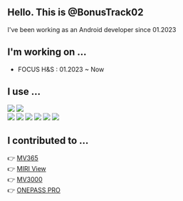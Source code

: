 ## Hello. This is @BonusTrack02
I've been working as an Android developer since 01.2023
## I'm working on ...
- FOCUS H&S : 01.2023 ~ Now
## I use ...
<img src="https://img.shields.io/badge/Kotlin-7F52FF?style=flat-square&logo=kotlin&logoColor=white"/> <img src="https://img.shields.io/badge/Java-3A75B0?style=flat-square&logo=java&logoColor=white"/>  
<img src="https://img.shields.io/badge/Android Studio-34A853?style=flat-square&logo=androidstudio&logoColor=white"/> <img src="https://img.shields.io/badge/Xcode-147EFB?style=flat-square&logo=xcode&logoColor=white"/> <img src="https://img.shields.io/badge/Git-F05032?style=flat-square&logo=git&logoColor=white"/> <img src="https://img.shields.io/badge/Figma-F24E1E?style=flat-square&logo=figma&logoColor=white"/> <img src="https://img.shields.io/badge/Notion-000000?style=flat-square&logo=notion&logoColor=white"/> <img src="https://img.shields.io/badge/Git-F05032?style=flat-square&logo=git&logoColor=white"/>
## I contributed to ...
👉 [MV365](https://play.google.com/store/apps/details?id=com.mfocus.mv365)  
👉 [MIRI View](https://play.google.com/store/apps/details?id=com.hdel.miri.view)  
👉 [MV3000](https://play.google.com/store/apps/details?id=com.mFocus.MVS)  
👉 [ONEPASS PRO](https://play.google.com/store/apps/details?id=com.mFocus.onepass)  

<!--
**BonusTrack02/BonusTrack02** is a ✨ _special_ ✨ repository because its `README.md` (this file) appears on your GitHub profile.

Here are some ideas to get you started:

- 🔭 I’m currently working on ...
- 🌱 I’m currently learning ...
- 👯 I’m looking to collaborate on ...
- 🤔 I’m looking for help with ...
- 💬 Ask me about ...
- 📫 How to reach me: ...
- 😄 Pronouns: ...
- ⚡ Fun fact: ...
-->
